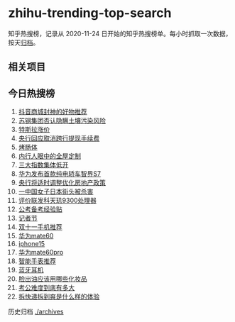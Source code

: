 # zhihu-trending-top-search

知乎热搜榜，记录从 2020-11-24
日开始的知乎热搜榜单。每小时抓取一次数据，按天[归档](./archives)。

## 相关项目

## 今日热搜榜

<!-- BEGIN -->
<!-- 最后更新时间 Fri Nov 10 2023 12:13:09 GMT+0800 (China Standard Time) -->

1. [抖音商城封神的好物推荐](https://www.zhihu.com/search?q=抖音商城封神的好物推荐)
1. [苏钢集团否认隐瞒土壤污染风险](https://www.zhihu.com/search?q=苏钢集团否认隐瞒土壤污染风险)
1. [特斯拉涨价](https://www.zhihu.com/search?q=特斯拉涨价)
1. [央行回应取消跨行提现手续费](https://www.zhihu.com/search?q=央行回应取消跨行提现手续费)
1. [烤肠体](https://www.zhihu.com/search?q=烤肠体)
1. [内行人眼中的全屋定制](https://www.zhihu.com/search?q=内行人眼中的全屋定制)
1. [三大指数集体低开](https://www.zhihu.com/search?q=三大指数集体低开)
1. [华为发布首款纯电轿车智界S7](https://www.zhihu.com/search?q=华为发布首款纯电轿车智界S7)
1. [央行将适时调整优化房地产政策](https://www.zhihu.com/search?q=央行将适时调整优化房地产政策)
1. [一中国女子日本街头被杀害](https://www.zhihu.com/search?q=一中国女子日本街头被杀害)
1. [评价联发科天玑9300处理器](https://www.zhihu.com/search?q=评价联发科天玑9300处理器)
1. [公考备考经验贴](https://www.zhihu.com/search?q=公考备考经验贴)
1. [记者节](https://www.zhihu.com/search?q=记者节)
1. [双十一手机推荐](https://www.zhihu.com/search?q=双十一手机推荐)
1. [华为mate60](https://www.zhihu.com/search?q=华为mate60)
1. [iphone15](https://www.zhihu.com/search?q=iphone15)
1. [华为mate60pro](https://www.zhihu.com/search?q=华为mate60pro)
1. [智能手表推荐](https://www.zhihu.com/search?q=智能手表推荐)
1. [蓝牙耳机](https://www.zhihu.com/search?q=蓝牙耳机)
1. [脸出油应该用哪些化妆品](https://www.zhihu.com/search?q=脸出油应该用哪些化妆品)
1. [考公难度到底有多大](https://www.zhihu.com/search?q=考公难度到底有多大)
1. [拆快递拆到爽是什么样的体验](https://www.zhihu.com/search?q=拆快递拆到爽是什么样的体验)

<!-- END -->

历史归档 [./archives](./archives)
